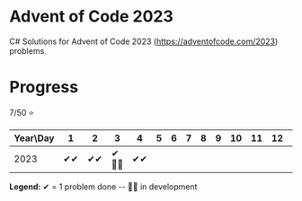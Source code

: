# Advent of Code 2023

C# Solutions for Advent of Code 2023 (https://adventofcode.com/2023) problems.

# Progress

7/50 ⭐

| Year\Day | 1   | 2   | 3   | 4   | 5   | 6   | 7   | 8   | 9   | 10  | 11  | 12  | 13  | 14  | 15  | 16  | 17  | 18  | 19  | 20  | 21  | 22  | 23  | 24  | 25  |
| -------- | --- | --- | --- | --- | --- | --- | --- | --- | --- | --- | --- | --- | --- | --- | --- | --- | --- | --- | --- | --- | --- | --- | --- | --- | --- |
| 2023     | ✔✔  | ✔✔  | ✔👨‍💻 | ✔✔  |

<strong>Legend:</strong> ✔ = 1 problem done -- 👨‍💻 in development
